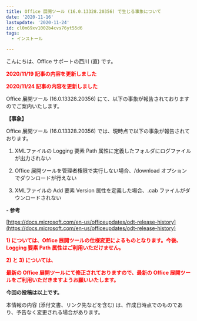 ```yaml
---
title: Office 展開ツール (16.0.13328.20356) で生じる事象について
date: '2020-11-16'
lastupdate: '2020-11-24'
id: cl0m69xv1002b4cvs76yt55d6
tags:
  - インストール

---
```


こんにちは、Office サポートの西川 (直) です。  

<div style="color:#ff0000">  

**2020/11/19 記事の内容を更新しました**

**2020/11/24 記事の内容を更新しました**
</div>

Office 展開ツール (16.0.13328.20356) にて、以下の事象が報告されておりますのでご案内いたします。  
  
  
**【事象】**  
  
Office 展開ツール (16.0.13328.20356) では、現時点で以下の事象が報告されております。  
  
1) XMLファイルの Logging 要素 Path 属性に定義したフォルダにログファイルが出力されない  
  
2) Office 展開ツールを管理者権限で実行しない場合、/download オプションでダウンロードが行えない  
  
3) XMLファイルの Add 要素 Version 属性を定義した場合、.cab ファイルがダウンロードされない

**\- 参考**

[](https://docs.microsoft.com/ja-jp/officeupdates/odt-release-history)[https://docs.microsoft.com/en-us/officeupdates/odt-release-history](https://docs.microsoft.com/en-us/officeupdates/odt-release-history)  
  

<div style="color:#ff0000">  

**1) については、Office 展開ツールの仕様変更によるものとなります。今後、Logging 要素 Path 属性はご利用いただけません。**

**2) と 3) については、**

**最新の Office 展開ツールにて修正されておりますので、最新の Office 展開ツールをご利用いただきますようお願いいたします。**
</div>

**今回の投稿は以上です。**  

  
本情報の内容 (添付文書、リンク先などを含む) は、作成日時点でのものであり、予告なく変更される場合があります。